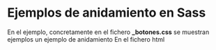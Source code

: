 # Ejemplos de anidamiento en Sass
En el ejemplo, concretamente en el fichero **_botones.css** se muestran ejemplos un ejemplo de anidamiento
En el fichero html 